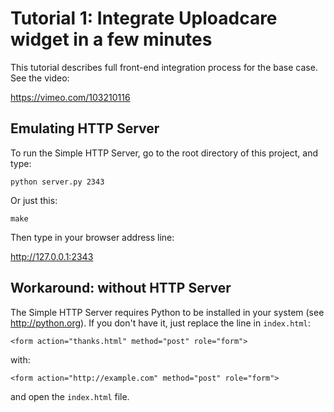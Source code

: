 Tutorial 1: Integrate Uploadcare widget in a few minutes
========================================================

This tutorial describes full front-end integration process
for the base case. See the video:

https://vimeo.com/103210116

Emulating HTTP Server
---------------------

To run the Simple HTTP Server, go to the root directory of this project,
and type:

    python server.py 2343

Or just this:

    make

Then type in your browser address line:

http://127.0.0.1:2343

Workaround: without HTTP Server
-------------------------------

The Simple HTTP Server requires Python to be installed in your system
(see http://python.org). If you don't have it, just replace the line in `index.html`:

    <form action="thanks.html" method="post" role="form">

with:

    <form action="http://example.com" method="post" role="form">

and open the `index.html` file.
